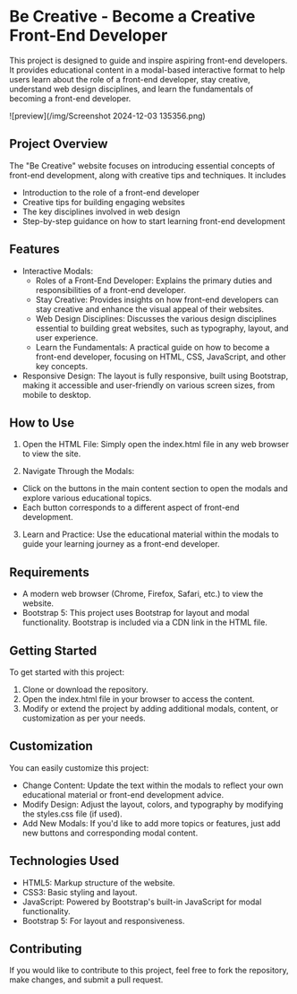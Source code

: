 # Be Creative - Become a Creative Front-End Developer

This project is designed to guide and inspire aspiring front-end developers. It provides educational content in a modal-based interactive format to help users learn about the role of a front-end developer, stay creative, understand web design disciplines, and learn the fundamentals of becoming a front-end developer.

![preview](/img/Screenshot 2024-12-03 135356.png)

## Project Overview

The "Be Creative" website focuses on introducing essential concepts of front-end development, along with creative tips and techniques. It includes
  - Introduction to the role of a front-end developer
  - Creative tips for building engaging websites
  - The key disciplines involved in web design
  - Step-by-step guidance on how to start learning front-end development

## Features

- Interactive Modals:
  - Roles of a Front-End Developer: Explains the primary duties and responsibilities of a front-end developer.
  - Stay Creative: Provides insights on how front-end developers can stay creative and enhance the visual appeal of their websites.
  - Web Design Disciplines: Discusses the various design disciplines essential to building great websites, such as typography, layout, and user experience.
  - Learn the Fundamentals: A practical guide on how to become a front-end developer, focusing on HTML, CSS, JavaScript, and other key concepts.
- Responsive Design: The layout is fully responsive, built using Bootstrap, making it accessible and user-friendly on various screen sizes, from mobile to desktop.

## How to Use

1. Open the HTML File: Simply open the index.html file in any web browser to view the site.

2. Navigate Through the Modals:

  - Click on the buttons in the main content section to open the modals and explore various educational topics.
  - Each button corresponds to a different aspect of front-end development.

3. Learn and Practice: Use the educational material within the modals to guide your learning journey as a front-end developer.

## Requirements

- A modern web browser (Chrome, Firefox, Safari, etc.) to view the website.
- Bootstrap 5: This project uses Bootstrap for layout and modal functionality. Bootstrap is included via a CDN link in the HTML file.

## Getting Started

To get started with this project:

1. Clone or download the repository.
2. Open the index.html file in your browser to access the content.
3. Modify or extend the project by adding additional modals, content, or customization as per your needs.

## Customization

You can easily customize this project:

- Change Content: Update the text within the modals to reflect your own educational material or front-end development advice.
- Modify Design: Adjust the layout, colors, and typography by modifying the styles.css file (if used).
- Add New Modals: If you'd like to add more topics or features, just add new buttons and corresponding modal content.

## Technologies Used

- HTML5: Markup structure of the website.
- CSS3: Basic styling and layout.
- JavaScript: Powered by Bootstrap's built-in JavaScript for modal functionality.
- Bootstrap 5: For layout and responsiveness.

## Contributing

If you would like to contribute to this project, feel free to fork the repository, make changes, and submit a pull request.
